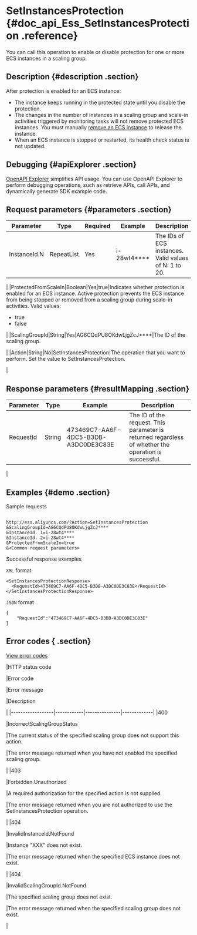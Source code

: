 # SetInstancesProtection {#doc_api_Ess_SetInstancesProtection .reference}

You can call this operation to enable or disable protection for one or more ECS instances in a scaling group.

## Description {#description .section}

After protection is enabled for an ECS instance:

-   The instance keeps running in the protected state until you disable the protection.
-   The changes in the number of instances in a scaling group and scale-in activities triggered by monitoring tasks will not remove protected ECS instances. You must manually [remove an ECS instance](~~25955~~) to release the instance.
-   When an ECS instance is stopped or restarted, its health check status is not updated.

## Debugging {#apiExplorer .section}

[OpenAPI Explorer](https://api.aliyun.com/#product=Ess&api=SetInstancesProtection) simplifies API usage. You can use OpenAPI Explorer to perform debugging operations, such as retrieve APIs, call APIs, and dynamically generate SDK example code.

## Request parameters {#parameters .section}

|Parameter|Type|Required|Example|Description|
|---------|----|--------|-------|-----------|
|InstanceId.N|RepeatList|Yes|i-28wt4\*\*\*\*|The IDs of ECS instances. Valid values of N: 1 to 20.

 |
|ProtectedFromScaleIn|Boolean|Yes|true|Indicates whether protection is enabled for an ECS instance. Active protection prevents the ECS instance from being stopped or removed from a scaling group during scale-in activities. Valid values:

 -   true
-   false

 |
|ScalingGroupId|String|Yes|AG6CQdPU8OKdwLjgZcJ\*\*\*\*|The ID of the scaling group.

 |
|Action|String|No|SetInstancesProtection|The operation that you want to perform. Set the value to SetInstancesProtection.

 |

## Response parameters {#resultMapping .section}

|Parameter|Type|Example|Description |
|---------|----|-------|------------|
|RequestId|String|473469C7-AA6F-4DC5-B3DB-A3DC0DE3C83E|The ID of the request. This parameter is returned regardless of whether the operation is successful.

 |

## Examples {#demo .section}

Sample requests

``` {#request_demo}

http://ess.aliyuncs.com/?Action=SetInstancesProtection
&ScalingGroupId=AG6CQdPU8OKdwLjgZcJ****
&InstanceId. 1=i-28wt4****
&InstanceId. 2=i-28wt4****
&ProtectedFromScaleIn=true
&<Common request parameters>

```

Successful response examples

`XML` format

``` {#xml_return_success_demo}
<SetInstancesProtectionResponse>
  <RequestId>473469C7-AA6F-4DC5-B3DB-A3DC0DE3C83E</RequestId> 
</SetInstancesProtectionResponse>

```

`JSON` format

``` {#json_return_success_demo}
{
	"RequestId":"473469C7-AA6F-4DC5-B3DB-A3DC0DE3C83E"
}
```

## Error codes { .section}

[View error codes](https://error-center.aliyun.com/status/product/Ess)

|HTTP status code

|Error code

|Error message

|Description

|
|------------------|------------|---------------|-------------|
|400

|IncorrectScalingGroupStatus

|The current status of the specified scaling group does not support this action.

|The error message returned when you have not enabled the specified scaling group.

|
|403

|Forbidden.Unauthorized

|A required authorization for the specified action is not supplied.

|The error message returned when you are not authorized to use the SetInstancesProtection operation.

|
|404

|InvalidInstanceId.NotFound

|Instance "XXX" does not exist.

|The error message returned when the specified ECS instance does not exist.

|
|404

|InvalidScalingGroupId.NotFound

|The specified scaling group does not exist.

|The error message returned when the specified scaling group does not exist.

|

